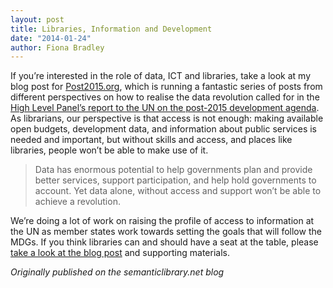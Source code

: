 ```yaml
---
layout: post
title: Libraries, Information and Development
date: "2014-01-24"
author: Fiona Bradley
---
```


If you’re interested in the role of data, ICT and libraries, take a look at my blog post for [Post2015.org](http://post2015.org/), which is running a fantastic series of posts from different perspectives on how to realise the data revolution called for in the [High Level Panel’s report to the UN on the post-2015 development agenda](http://www.un.org/sg/management/hlppost2015.shtml). As librarians, our perspective is that access is not enough: making available open budgets, development data, and information about public services is needed and important, but without skills and access, and places like libraries, people won’t be able to make use of it.

> Data has enormous potential to help governments plan and provide better services, support participation, and help hold governments to account. Yet data alone, without access and support won’t be able to achieve a revolution.

We’re doing a lot of work on raising the profile of access to information at the UN as member states work towards setting the goals that will follow the MDGs. If you think libraries can and should have a seat at the table, please [take a look at the blog post](/web/20140128104626/http://post2015.org/2014/01/23/information-access-and-skills-will-unlock-the-data-revolution/) and supporting materials.

_Originally published on the semanticlibrary.net blog_
